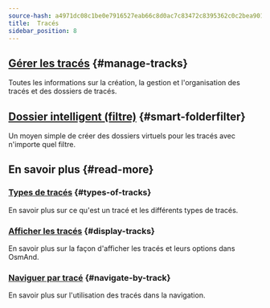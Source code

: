 ```yaml
---
source-hash: a4971dc08c1be0e7916527eab66c8d0ac7c83472c8395362c0c2bea9015ea1d1
title:  Tracés
sidebar_position: 8
---
```


## [Gérer les tracés](./manage-tracks.md) {#manage-tracks}

Toutes les informations sur la création, la gestion et l'organisation des tracés et des dossiers de tracés.

## [Dossier intelligent (filtre)](./smart-folder.md) {#smart-folderfilter}

Un moyen simple de créer des dossiers virtuels pour les tracés avec n'importe quel filtre.

## En savoir plus {#read-more}

### [Types de tracés](../../map/tracks/index.md#types-of-tracks) {#types-of-tracks}

En savoir plus sur ce qu'est un tracé et les différents types de tracés.

### [Afficher les tracés](../../map/tracks/index.md#display-tracks) {#display-tracks}

En savoir plus sur la façon d'afficher les tracés et leurs options dans OsmAnd.

### [Naviguer par tracé](../../navigation/setup/gpx-navigation.md) {#navigate-by-track}

En savoir plus sur l'utilisation des tracés dans la navigation.